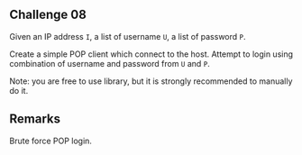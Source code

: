 ## Challenge 08

Given an IP address `I`, a list of username `U`, a list of password `P`. 

Create a simple POP client which connect to the host. Attempt to login using combination of username and password from `U` and `P`.

Note: you are free to use library, but it is strongly recommended to manually do it.

## Remarks

Brute force POP login.